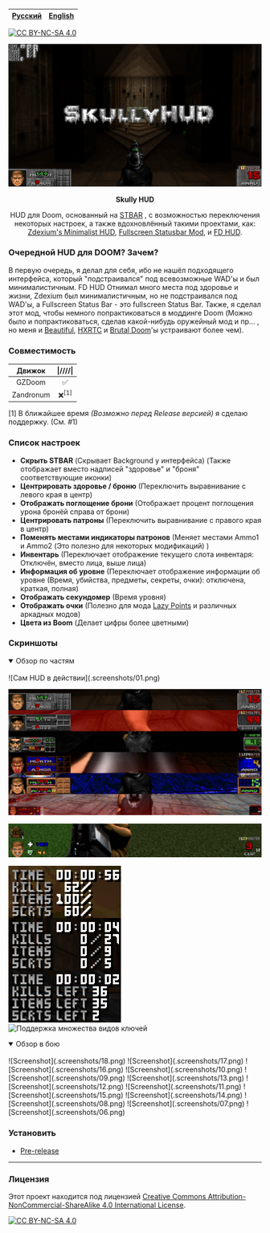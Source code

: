 |[Русский](README-RUS.md) | [English](README.md)|
|-|-|

[![CC BY-NC-SA 4.0][cc-by-nc-sa-shield]][cc-by-nc-sa]

<p align="center">
<a href="https://github.com/SkullGamer205/skully-hud"><img src="https://raw.githubusercontent.com/SkullGamer205/skully-hud/main/logo.png" alt="Logo"></a>
<p align="center"><b>
Skully HUD
</b></p>
<p align="center">HUD для Doom, основанный на <a href="https://doomwiki.org/wiki/Status_bar"><alt="STBAR">STBAR</a> , с возможностью переключения некоторых настроек, а также вдохновлённый такими проектами, как: <a href="https://www.moddb.com/games/doom/addons/zdexiums-minimalist-hud"><alt="Zdexium's Minimalist HUD">Zdexium's Minimalist HUD</a>, <a href="https://forum.zdoom.org/viewtopic.php?t=63863"><alt="Fullscreen Statusbar Mod">Fullscreen Statusbar Mod</a>, и <a href="https://forum.zdoom.org/viewtopic.php?t=71298"><alt="FD HUD">FD HUD</a>.</p>

### Очередной HUD для DOOM? Зачем?
В первую очередь, я делал для себя, ибо не нашёл подходящего интерфейса, который "подстраивался" под всевозможные WAD'ы и был минималистичным. FD HUD Отнимал много места под здоровье и жизни, Zdexium был минималистичным, но не подстраивался под WAD'ы, а Fullscreen Status Bar - это fullscreen Status Bar.
Также, я сделал этот мод, чтобы немного попрактиковаться в моддинге Doom (Можно было и попрактиковаться, сделав какой-нибудь оружейный мод и пр... , но меня и [Beautiful](https://www.moddb.com/mods/beautiful-doom-6100), [HXRTC](https://www.moddb.com/mods/hxrtc-project) и [Brutal Doom](https://www.moddb.com/mods/brutal-doom)'ы устраивают более чем).

### Совместимость
|   Движок  |\|////\|
|:---------:|:-:|
| GZDoom    | ✅ |
| Zandronum | ❌<sup>[1]</sup>|

[1] В ближайшее время *(Возможно перед Release версией)* я сделаю поддержку. (См. #1)

### Список настроек
* **Скрыть STBAR** (Скрывает Background у интерфейса) (Также отображает вместо надписей "здоровье" и "броня" соответствующие иконки)
* **Центрировать здоровье / броню** (Переключить выравнивание с левого края в центр)
* **Отображать поглощение брони** (Отображает процент поглощения урона бронёй справа от брони)
* **Центрировать патроны** (Переключить выравнивание с правого края в центр)
* **Поменять местами индикаторы патронов** (Меняет местами Ammo1 и Ammo2 (Это полезно для некоторых модификаций) )
* **Инвентарь** (Переключает отображение текущего слота инвентаря: Отключён, вместо лица, выше лица)
* **Информация об уровне** (Переключает отображение информации об уровне (Время, убийства, предметы, секреты, очки): отключена, краткая, полная)
* **Отображать секундомер** (Время уровня)
* **Отображать очки** (Полезно для мода [Lazy Points](https://forum.zdoom.org/viewtopic.php?t=66565) и различных аркадных модов)
* **Цвета из Boom** (Делает цифры более цветными)

### Скриншоты
<details open>
<summary>Обзор по частям</summary>
<br>
![Сам HUD в действии](.screenshots/01.png)

![Поддержка пользовательских STBAR](.screenshots/03.png)

![Режим "Без STBAR"](.screenshots/05.png)

![Информация об уровне](.screenshots/02.png) ![Поддержка множества видов ключей](./screenshots/04.png)
</details>

<details open>
<summary>Обзор в бою</summary>
<br>
![Screenshot](.screenshots/18.png)
![Screenshot](.screenshots/17.png)
![Screenshot](.screenshots/16.png)
![Screenshot](.screenshots/10.png)
![Screenshot](.screenshots/09.png)
![Screenshot](.screenshots/13.png)
![Screenshot](.screenshots/12.png)
![Screenshot](.screenshots/11.png)
![Screenshot](.screenshots/15.png)
![Screenshot](.screenshots/14.png)
![Screenshot](.screenshots/08.png)
![Screenshot](.screenshots/07.png)
![Screenshot](.screenshots/06.png)
</details>

### Установить
* [Pre-release](https://github.com/SkullGamer205/skully-hud/releases/tag/Pre-release)
****

### Лицензия

Этот проект находится под лицензией [Creative Commons Attribution-NonCommercial-ShareAlike 4.0 International License][cc-by-nc-sa].

[![CC BY-NC-SA 4.0][cc-by-nc-sa-image]][cc-by-nc-sa]

[cc-by-nc-sa]: http://creativecommons.org/licenses/by-nc-sa/4.0/
[cc-by-nc-sa-image]: https://licensebuttons.net/l/by-nc-sa/4.0/88x31.png
[cc-by-nc-sa-shield]: https://img.shields.io/badge/License-CC%20BY--NC--SA%204.0-lightgrey.svg
